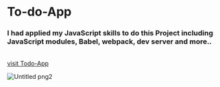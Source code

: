 # To-do-App
### I had applied my JavaScript skills to do this Project including JavaScript modules, Babel, webpack, dev server and more..

<br>[visit Todo-App](https://exciting-grass.surge.sh/)

![Untitled png2](https://user-images.githubusercontent.com/92885872/153636276-1ccc1ee4-b877-4b05-8c99-95d25a9adf4d.png)

